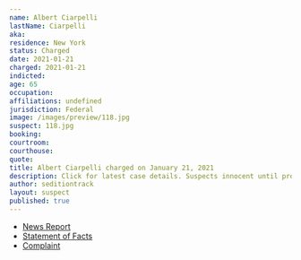 ```yaml
---
name: Albert Ciarpelli
lastName: Ciarpelli
aka:
residence: New York
status: Charged
date: 2021-01-21
charged: 2021-01-21
indicted:
age: 65
occupation:
affiliations: undefined
jurisdiction: Federal
image: /images/preview/118.jpg
suspect: 118.jpg
booking:
courtroom:
courthouse:
quote:
title: Albert Ciarpelli charged on January 21, 2021
description: Click for latest case details. Suspects innocent until proven guilty.
author: seditiontrack
layout: suspect
published: true
---
```

- [News Report](https://www.syracuse.com/crime/2021/01/syracuse-man-charged-in-dc-riots-called-time-inside-the-capitol-a-little-adventure.html)
- [Statement of Facts](https://www.justice.gov/opa/page/file/1353446/download)
- [Complaint](https://www.justice.gov/opa/page/file/1353441/download)

